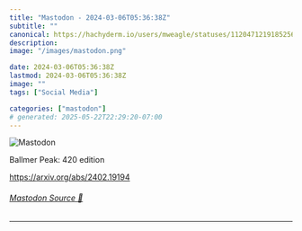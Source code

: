 ```yaml
---
title: "Mastodon - 2024-03-06T05:36:38Z"
subtitle: ""
canonical: https://hachyderm.io/users/mweagle/statuses/112047121918525614
description:
image: "/images/mastodon.png"

date: 2024-03-06T05:36:38Z
lastmod: 2024-03-06T05:36:38Z
image: ""
tags: ["Social Media"]

categories: ["mastodon"]
# generated: 2025-05-22T22:29:20-07:00
---
```

![Mastodon](/images/mastodon.png)

<p>Ballmer Peak: 420 edition</p><p><a href="https://arxiv.org/abs/2402.19194" target="_blank" rel="nofollow noopener noreferrer" translate="no"><span class="invisible">https://</span><span class="">arxiv.org/abs/2402.19194</span><span class="invisible"></span></a></p>


###### [Mastodon Source 🐘](https://hachyderm.io/@mweagle/112047121918525614)

___
